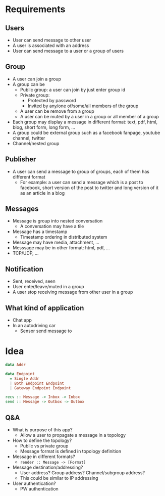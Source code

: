 # Requirements
## Users
  - User can send message to other user
  - A user is associated with an address
  - User can send message to a user or a group of users

## Group
  - A user can join a group
  - A group can be
    - Public group: a user can join by just enter group id
    - Private group:
      + Protected by password
      + Invited by any/one of/some/all members of the group
    - A user can be remove from a group
    - A user can be muted by a user in a group or all member of a group
  - Each group may display a message in different format: text, pdf, html, blog, short form, long form, ...
  - A group could be external group such as a facebook fanpage, youtube channel, twitter
  - Channel/nested group

## Publisher
  - A user can send a message to group of groups, each of them has different format
    - For example: a user can send a message which is a post to facebook, short version of the post to twitter and long version of it as an article in a blog

## Messages
  - Message is group into nested conversation
    - A conversation may have a tile
  - Message has a timestamp
    - Timestamp ordering in distributed system
  - Message may have media, attachment, ...
  - Messsage may be in other format: html, pdf, ...
  - TCP/UDP, ...

## Notification
  - Sent, received, seen
  - User enter/leave/muted in a group
  - A user stop receiving message from other user in a group
## What kind of application
  - Chat app
  - In an autodriving car
    - Sensor send message to 


# Idea
```haskell
data Addr

data Endpoint
  = Single Addr
  | Both Endpoint Endpoint
  | Gateway Endpoint Endpoint

recv :: Message -> Inbox -> Inbox
send :: Message -> Outbox -> Outbox
```

## Q&A

- What is purpose of this app?
  - Allow a user to propagate a message in a topology
- How to define the topology?
  - Public vs private group
  - Message format is defined in topology definition
- Message in different formats?
  - `render :: Message -> [Format]`
- Message destination/addressing?
  - User address? Group address? Channel/subgroup address?
  - This could be similar to IP addressing
- User authentication?
  - PW authentication
